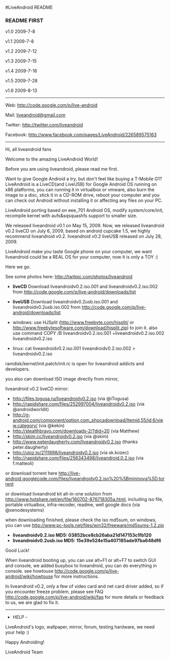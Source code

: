 #LiveAndroid README

### README FIRST ###

v1.0  2009-7-8

v1.1  2009-7-8

v1.2  2009-7-12

v1.3  2009-7-15

v1.4  2009-7-16

v1.5  2009-7-28

v1.6  2009-8-13



---

Web:      http://code.google.com/p/live-android

Mail:     liveandroid@gmail.com

Twitter:  http://twitter.com/liveandroid

Facebook: http://www.facebook.com/pages/LiveAndroid/226589575163

---



Hi, all liveandroid fans

Welcome to the amazing LiveAndroid World!

Before you are using liveandroid, please read me first.

Want to give Google Android a try, but don't feel like buying a T-Mobile G1? LiveAndroid is a LiveCD(and LiveUSB) for Google Android OS running on x86 platforms, you can running it in virtualbox or vmware, also burn the image to a disc, stick it in a CD-ROM drive, reboot your computer and you can check out Android without installing it or affecting any files on your PC.

LiveAndroid porting based on eee\_701 Android OS, modify system/core/init, recompile kernel with aufs&sqsquashfs support to smaller size.

We released liveandroid v0.1 on May 15, 2009. Now, we released liveandroid v0.2 liveCD on July 6, 2009, based on android cupcake 1.5, we highly recommend liveandroid v0.2. liveandroid v0.2 liveUSB released on July 28, 2009.

LiveAndroid make you taste Google phone on your computer, we want liveandroid could be a REAL OS for your computer, now it is only a TOY :)

Here we go.

See some photos here: http://twitpic.com/photos/liveandroid

  * **liveCD** Download liveandroidv0.2.iso.001 and liveandroidv0.2.iso.002 from http://code.google.com/p/live-android/downloads/list
  * **liveUSB** Download liveandroidv0.2usb.iso.001 and liveandroidv0.2usb.iso.002 from http://code.google.com/p/live-android/downloads/list

  * windows: use HJSplit (http://www.freebyte.com/hjsplit/ or http://www.freebytesoftware.com/download/hjsplit.zip) to join it. also use command COPY /B liveandroidv0.2.iso.001 +liveandroidv0.2.iso.002 liveandroidv0.2.iso

  * linux: cat liveandroidv0.2.iso.001 liveandroidv0.2.iso.002 > liveandroidv0.2.iso

ramdisk/kernel/init.patch/init.rc is open for liveandroid addicts and developers.

you also can download ISO image directly from mirror,

liveandroid v0.2 liveCD mirror:

  * http://files.togusa.ru/liveandroidv0.2.iso (via @iTogusa)
  * http://rapidshare.com/files/252997004/liveandroidv0.2.iso (via @androidworldit)
  * http://g-android.com/component/option,com_phocadownload/Itemid,55/id,6/view,category/ (via @kekin)
  * http://stealthbravo.com/downloads-2/?did=20 (via Matthew)
  * http://skim.cc/liveandroidv0.2.iso (via @skim)
  * http://www.peterdaugherty.com/liveandroidv0.2.iso (thanks peter.daugherty)
  * http://uloz.to/2111898/liveandroidv0.2.iso (via sk.kozec)
  * http://rapidshare.com/files/256343498/liveandroid.0.2.iso (via f.matteoli)

or download torrent here http://live-android.googlecode.com/files/liveandroidv0.2.iso%20%5Bmininova%5D.torrent

or download liveandroid kit all-in-one solution from http://www.hotshare.net/en/file/160702-876718305a.html, including iso file, portable virtualbox, infra-recoder, readme, well google docs (via @xenodesystems)

when downloading finished, please check the iso md5sum, on windows, you can use http://www.pc-tools.net/files/win32/freeware/md5sums-1.2.zip

  * **liveandroidv0.2.iso     MD5: 03852bce8cb26aba21d147153c1fb120**
  * **liveandroidv0.2usb.iso  MD5: 15e39e524e15a407185ade97ba648df6**

Good Luck!

When liveandroid booting up, you can use alt+F1 or alt+F7 to switch GUI and console, we added busybox to liveandroid, you can do everything in console. see howtouse http://code.google.com/p/live-android/wiki/howtouse for more instructions.

In liveandroid v0.2, only a few of video card and net card driver added, so if you encounter freeze problem, please see FAQ http://code.google.com/p/live-android/wiki/faq for more details or feedback to us, we are glad to fix it.



---


- HELP -

LiveAndroid's logo, wallpaper, mirror, forum, testing hardware, we need your help :)




Happy Androiding!

LiveAndroid Team